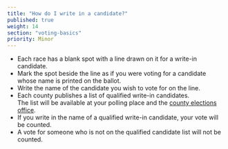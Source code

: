 ```yaml
---
title: "How do I write in a candidate?"
published: true
weight: 14
section: "voting-basics"
priority: Minor
---
```



- Each race has a blank spot with a line drawn on it for a write-in candidate.
- Mark the spot beside the line as if you were voting for a candidate whose name is printed on the ballot.
- Write the name of the candidate you wish to vote for on the line.
- Each county publishes a list of qualified write-in candidates.  
	The list will be available at your polling place and the [county elections office](http://www.sos.ca.gov/elections/voting-resources/new-voters/county-elections-offices/).  
- If you write in the name of a qualified write-in candidate, your vote will be counted.
- A vote for someone who is not on the qualified candidate list will not be counted.
